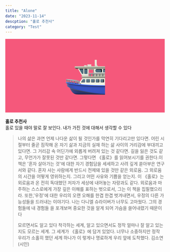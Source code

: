 ```yaml
---
title: "Alone"
date: "2023-11-14"
descption: "홀로 추천사"
category: "Test"
---
```

![main_pic](./main.png)

**홀로 추천사**</br>
홀로 있을 때야 말로 잘 보인다. 내가 가진 것에 대해서 생각할 수 있다


>나의 삶은 과연 언제 나다운 삶이 될 것인가를 막연히 기다리고만 있다면. 어린 시절부터 줄곧 짐작해 온 자기 삶과 지금의 실재 하는 삶 사이의 거리감에 부대끼고 있다면. 그 거리감 속 어딘가에 외롭게 버려져 있는 것 같다면. 길을 잃은 것도 같고, 무언가가 잘못된 것만 같다면. 그렇다면 《홀로》를 읽어보시기를 권한다.이 책은 '혼자 살아가는 것'에 대한 자기 경험담을 세세하고 사려 깊게 쏟아부은 연구서와 같다. 혼자 사는 사람에게 반드시 전제돼 있을 것만 같은 외로움. 그 외로움의 시간을 어떻게 영위하는지. 그리고 어떤 사유와 기쁨을 얻는지. 이 《홀로》는 외로움과 온 전히 독대했던 저자가 세상에 내어놓는 자랑과도 같다. 외로움과 마주하는 스스로에게 가장 깊은 이해를 표하는 벗으로서, 그는 이 책을 집필했으리라. 또한,'우정'에 대한 우리의 오랜 오해를 한겹 한겹 벗겨내면서, 우정의 다른 가능성들을 드러내는 이야기다. 나는 다니엘 슈라이버가 너무도 고마웠다. 그의 경험들에 내 경험들 을 포개보며 중요한 것을 알게 되어 가슴을 쓸어내렸기 때문이다
>
>모르면서도 알고 있다 착각하는 세계, 알고 있으면서도 정작 얼마나 잘 알고 있는지도 모르는 세계. 그 세계가 《홀로》에 담겨 있었다. 너무나 소중하지만 정작 우리가 소홀히 했던 세계 하나가 이 렇게나 명료하게 우리 앞에 도착했다.
김소연(시인)